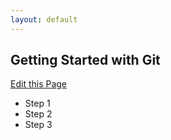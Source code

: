 ```yaml
---
layout: default
---
```


## Getting Started with Git

<a class="btn btn-mini pull-right forkModalTrigger" href="https://github.com/lukecharde/govgit">Edit this Page</a>

- Step 1
- Step 2
- Step 3